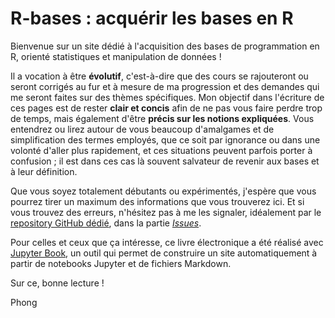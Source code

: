 # R-bases : acquérir les bases en R

Bienvenue sur un site dédié à l'acquisition des bases de programmation en R, orienté statistiques et manipulation de données !

Il a vocation à être **évolutif**, c'est-à-dire que des cours se rajouteront ou seront corrigés au fur et à mesure de ma progression et des demandes qui me seront faites sur des thèmes spécifiques. Mon objectif dans l'écriture de ces pages est de rester **clair et concis** afin de ne pas vous faire perdre trop de temps, mais également d'être **précis sur les notions expliquées**. Vous entendrez ou lirez autour de vous beaucoup d'amalgames et de simplification des termes employés, que ce soit par ignorance ou dans une volonté d'aller plus rapidement, et ces situations peuvent parfois porter à confusion ; il est dans ces cas là souvent salvateur de revenir aux bases et à leur définition.

Que vous soyez totalement débutants ou expérimentés, j'espère que vous pourrez tirer un maximum des informations que vous trouverez ici. Et si vous trouvez des erreurs, n'hésitez pas à me les signaler, idéalement par le [repository GitHub dédié](https://github.com/deepPhong/R-bases), dans la partie [*Issues*](https://github.com/deepPhong/R-bases/issues).

Pour celles et ceux que ça intéresse, ce livre électronique a été réalisé avec [Jupyter Book](https://github.com/jupyter/jupyter-book), un outil qui permet de construire un site automatiquement à partir de notebooks Jupyter et de fichiers Markdown.

Sur ce, bonne lecture !

Phong